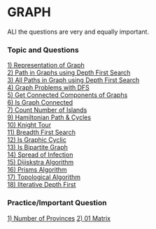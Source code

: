 # GRAPH 
 

ALl the questions are very and equally important.
### Topic and Questions

[1) Representation of Graph](https://www.youtube.com/watch?v=t0r04fYdT7U&list=PL-Jc9J83PIiHfqDcLZMcO9SsUDY4S3a-v&index=1)<br/>
[2)  Path in Graphs using Depth First Search  ](https://www.youtube.com/watch?v=mlnnJd9k7oE&list=PL-Jc9J83PIiHfqDcLZMcO9SsUDY4S3a-v&index=2)<br/>
[3) All Paths in Graph using Depth First Search](https://www.youtube.com/watch?v=DrQ-eTN2v3A&list=PL-Jc9J83PIiHfqDcLZMcO9SsUDY4S3a-v&index=3)<br/>
[4) Graph Problems with DFS](https://www.youtube.com/watch?v=PSy0yJQx050&list=PL-Jc9J83PIiHfqDcLZMcO9SsUDY4S3a-v&index=4)<br/>
[5) Get Connected Components of Graphs](https://www.youtube.com/watch?v=8UBwFE8H4Mc&list=PL-Jc9J83PIiHfqDcLZMcO9SsUDY4S3a-v&index=5)<br/>
[6) Is Graph Connected](https://www.youtube.com/watch?v=dRqO3s14_2s&list=PL-Jc9J83PIiHfqDcLZMcO9SsUDY4S3a-v&index=6)<br/>
[7) Count Number of Islands ](https://www.youtube.com/watch?v=ErPZFxugYkI&list=PL-Jc9J83PIiHfqDcLZMcO9SsUDY4S3a-v&index=7)<br/>
[9)  Hamiltonian Path & Cycles](https://www.youtube.com/watch?v=nUgp0RG57wQ&list=PL-Jc9J83PIiHfqDcLZMcO9SsUDY4S3a-v&index=9)<br/>
[10)  Knight Tour](https://www.youtube.com/watch?v=nUgp0RG57wQ&list=PL-Jc9J83PIiHfqDcLZMcO9SsUDY4S3a-v&index=9)<br/>
[11)  Breadth First Search](https://www.youtube.com/watch?v=nUgp0RG57wQ&list=PL-Jc9J83PIiHfqDcLZMcO9SsUDY4S3a-v&index=9)<br/>
[12)  Is Graphic Cyclic](https://www.youtube.com/watch?v=nUgp0RG57wQ&list=PL-Jc9J83PIiHfqDcLZMcO9SsUDY4S3a-v&index=9)<br/>
[13)  Is Bipartite Graph](https://www.youtube.com/watch?v=nUgp0RG57wQ&list=PL-Jc9J83PIiHfqDcLZMcO9SsUDY4S3a-v&index=9)<br/>
[14)  Spread of Infection](https://www.youtube.com/watch?v=nUgp0RG57wQ&list=PL-Jc9J83PIiHfqDcLZMcO9SsUDY4S3a-v&index=9)<br/>
[15)  Dijiskstra Algorithm](https://www.youtube.com/watch?v=nUgp0RG57wQ&list=PL-Jc9J83PIiHfqDcLZMcO9SsUDY4S3a-v&index=9)<br/>
[16)  Prisms Algorithm](https://www.youtube.com/watch?v=nUgp0RG57wQ&list=PL-Jc9J83PIiHfqDcLZMcO9SsUDY4S3a-v&index=9)<br/>
[17)  Topological Algorithm](https://www.youtube.com/watch?v=nUgp0RG57wQ&list=PL-Jc9J83PIiHfqDcLZMcO9SsUDY4S3a-v&index=9)<br/>
[18)  Ilterative Depth First](https://www.youtube.com/watch?v=nUgp0RG57wQ&list=PL-Jc9J83PIiHfqDcLZMcO9SsUDY4S3a-v&index=9)<br/>



### Practice/Important Question
[1) Number of Provinces](https://leetcode.com/problems/01-matrix/)
[2) 01 Matrix](https://leetcode.com/problems/01-matrix/)